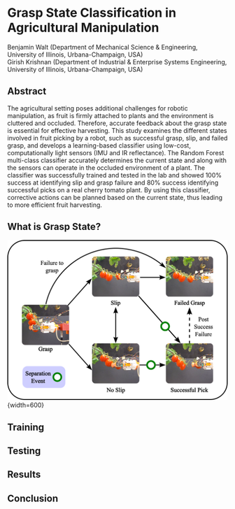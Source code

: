 # Grasp State Classification in Agricultural Manipulation
Benjamin Walt (Department of Mechanical Science & Engineering, University of Illinois, Urbana-Champaign, USA)  
Girish Krishnan (Department of Industrial & Enterprise Systems Engineering, University of Illinois, Urbana-Champaign, USA)

## Abstract
The agricultural setting poses additional challenges for robotic manipulation, as fruit is firmly attached to plants and the environment is cluttered and occluded. Therefore, accurate feedback about the grasp state is essential for effective harvesting. This study examines the different states involved in fruit picking by a robot, such as successful grasp, slip, and failed grasp, and develops a learning-based classifier using low-cost, computationally light sensors (IMU and IR reflectance). The Random Forest multi-class classifier accurately determines the current state and along with the sensors can operate in the occluded environment of a plant. The classifier was successfully trained and tested in the lab and showed 100% success at identifying slip and grasp failure and 80% success identifying successful picks on a real cherry tomato plant. By using this classifier, corrective actions can be planned based on the current state, thus leading to more efficient fruit harvesting.

## What is Grasp State?
<!-- <img src="./images/state_v2.png" alt="drawing" width="600"/> -->
![alt text](./images/state_v2.png){width=600}

## Training


## Testing

## Results


## Conclusion